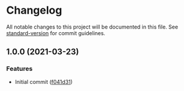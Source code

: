 # Changelog

All notable changes to this project will be documented in this file. See [standard-version](https://github.com/conventional-changelog/standard-version) for commit guidelines.

## 1.0.0 (2021-03-23)


### Features

* Initial commit ([f041d31](https://github.com/danielcerongrajales/Sheets_bottom/commit/f041d318c98f72868203ef0bf95131c94aeebe2d))
